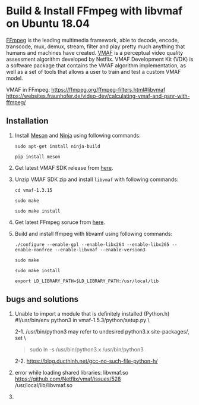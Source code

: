 # Build & Install FFmpeg with libvmaf on Ubuntu 18.04
[FFmpeg](https://ffmpeg.org/ffmpeg.html) is the leading multimedia framework, able to decode, encode, transcode, mux, demux, stream, filter and play pretty much anything that humans and machines have created. [VMAF](https://github.com/Netflix/vmaf) is a perceptual video quality assessment algorithm developed by Netflix. VMAF Development Kit (VDK) is a software package that contains the VMAF algorithm implementation, as well as a set of tools that allows a user to train and test a custom VMAF model.

VMAF in FFmpeg: https://ffmpeg.org/ffmpeg-filters.html#libvmaf \
https://websites.fraunhofer.de/video-dev/calculating-vmaf-and-psnr-with-ffmpeg/

## Installation
1. Install [Meson](https://mesonbuild.com/index.html) and [Ninja](https://github.com/ninja-build/ninja) using following commands:
    
    `sudo apt-get install ninja-build`
    
    `pip install meson`
2. Get latest VMAF SDK release from [here](https://github.com/Netflix/vmaf/releases).
3. Unzip VMAF SDK zip and install `libvmaf` with following commands:
    
    `cd vmaf-1.3.15`
    
    `sudo make`
    
    `sudo make install`
4. Get latest FFmpeg soruce from [here](https://ffmpeg.org/download.html).
5. Build and install ffmpeg with libvamf using following commands:
    
    `./configure --enable-gpl --enable-libx264 --enable-libx265 --enable-nonfree --enable-libvmaf --enable-version3`
    
    `sudo make`
    
    `sudo make install`
    
    `export LD_LIBRARY_PATH=$LD_LIBRARY_PATH:/usr/local/lib`
    
## bugs and solutions
1. Unable to import a module that is definitely installed (Python.h) \
    #!/usr/bin/env python3 in vmaf-1.5.3/python/setup.py \
    
    2-1. /usr/bin/python3 may refer to undesired python3.x site-packages/, set \
    > sudo ln -s /usr/bin/python3.x /usr/bin/python3 
    
    2-2. https://blog.ducthinh.net/gcc-no-such-file-python-h/
2. error while loading shared libraries: libvmaf.so \
    https://github.com/Netflix/vmaf/issues/528 \
    /usr/local/lib/libvmaf.so

3. 

